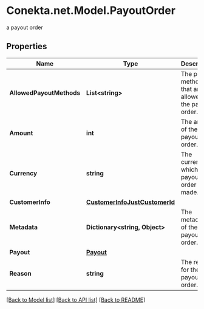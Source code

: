 # Conekta.net.Model.PayoutOrder
a payout order

## Properties

Name | Type | Description | Notes
------------ | ------------- | ------------- | -------------
**AllowedPayoutMethods** | **List&lt;string&gt;** | The payout methods that are allowed for the payout order. | 
**Amount** | **int** | The amount of the payout order. | 
**Currency** | **string** | The currency in which the payout order is made. | [default to "MXN"]
**CustomerInfo** | [**CustomerInfoJustCustomerId**](CustomerInfoJustCustomerId.md) |  | 
**Metadata** | **Dictionary&lt;string, Object&gt;** | The metadata of the payout order. | [optional] 
**Payout** | [**Payout**](Payout.md) |  | 
**Reason** | **string** | The reason for the payout order. | 

[[Back to Model list]](../README.md#documentation-for-models) [[Back to API list]](../README.md#documentation-for-api-endpoints) [[Back to README]](../README.md)

